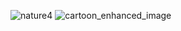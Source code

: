 ![nature4](https://github.com/aikozvezda/OpenCV-Cartoon-Enhanced-Photo/assets/144213771/e5a6fd89-6f77-4b66-88d7-e3bfe4c1ccfa)
![cartoon_enhanced_image](https://github.com/aikozvezda/OpenCV-Cartoon-Enhanced-Photo/assets/144213771/53db333b-7b87-47ee-8a6f-fd8a0d999433)
